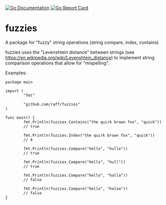 [![Go Documentation](http://godoc.org/github.com/raff/fuzzies?status.svg)](http://godoc.org/github.com/raff/fuzzies)
[![Go Report Card](https://goreportcard.com/badge/github.com/raff/fuzzies)](https://goreportcard.com/report/github.com/raff/fuzzies)

# fuzzies
A package for "fuzzy" string operations (string compare, index, contains)

fuzzies uses the "Levenshtein distance" between strings (see https://en.wikipedia.org/wiki/Levenshtein_distance)
to implement string comparison operations that allow for "mispelling".

Examples:

    package main

    import (
            "fmt"

            "github.com/raff/fuzzies"
    )

    func main() {
            fmt.Println(fuzzies.Contains("the quirk brown fox", "quick"))
            // true

            fmt.Println(fuzzies.Index("the quirk brown fox", "quick"))
            // 4

            fmt.Println(fuzzies.Compare("hello", "hullo"))
            // true

            fmt.Println(fuzzies.Compare("hello", "hull"))
            // true

            fmt.Println(fuzzies.Compare("hello", "halla"))
            // false

            fmt.Println(fuzzies.Compare("hello", "haloa"))
            // false
    }

